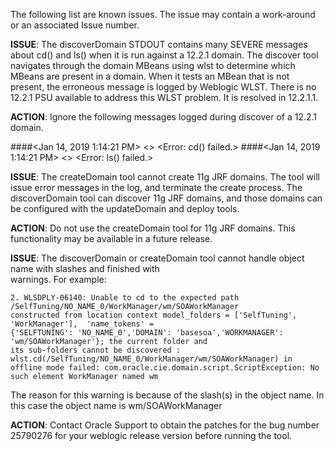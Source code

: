 The following list are known issues. The issue may contain a work-around or an associated Issue number.

**ISSUE**:
   The discoverDomain STDOUT contains many SEVERE messages about cd() and ls() when it is run against a 12.2.1 domain.
   The discover tool navigates through the domain MBeans using wlst to determine which MBeans are present in a
   domain. When it tests an MBean that is not present, the erroneous message is logged by Weblogic WLST.
   There is no 12.2.1 PSU available to address this WLST problem. It is resolved in 12.2.1.1.

**ACTION**:
   Ignore the following messages logged during discover of a 12.2.1 domain.

   ####<Jan 14, 2019 1:14:21 PM> <SEVERE> <CommandExceptionHandler> <handleException> <> <Error: cd() failed.>
   ####<Jan 14, 2019 1:14:21 PM> <SEVERE> <CommandExceptionHandler> <handleException> <> <Error: ls() failed.>


**ISSUE**:
   The createDomain tool cannot create 11g JRF domains. The tool will issue error messages in the log, and
   terminate the create process. The discoverDomain tool can discover 11g JRF domains, and those domains can be
   configured with the updateDomain and deploy tools.

**ACTION**:
   Do not use the createDomain tool for 11g JRF domains. This functionality may be available in a future release.
   
**ISSUE**:
   The discoverDomain or createDomain tool cannot handle object name with slashes and finished with  
   warnings.  For example:
   
    2. WLSDPLY-06140: Unable to cd to the expected path /SelfTuning/NO_NAME_0/WorkManager/wm/SOAWorkManager 
    constructed from location context model_folders = ['SelfTuning', 'WorkManager'],  'name_tokens' = 
    {'SELFTUNING': 'NO_NAME_0','DOMAIN': 'basesoa','WORKMANAGER': 'wm/SOAWorkManager'}; the current folder and 
    its sub-folders cannot be discovered : wlst.cd(/SelfTuning/NO_NAME_0/WorkManager/wm/SOAWorkManager) in 
    offline mode failed: com.oracle.cie.domain.script.ScriptException: No such element WorkManager named wm

   The reason for this warning is because of the slash(s) in the object name. In this case the object name is 
   wm/SOAWorkManager
   
**ACTION**:
   Contact Oracle Support to obtain the patches for the bug number 25790276 for your weblogic release version 
   before running the tool.
      
